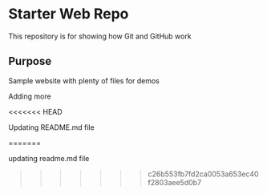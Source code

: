 # Starter Web Repo

This repository is for showing how Git and GitHub work

## Purpose

Sample website with plenty of files for demos

Adding more

<<<<<<< HEAD

Updating README.md file

=======

updating readme.md file

>>>>>>> c26b553fb7fd2ca0053a653ec40f2803aee5d0b7
